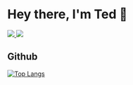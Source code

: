 # Hey there, I'm Ted 👋

<a href="https://linkedin.com/in/lydongcanh">
  <img src="https://img.shields.io/badge/LinkedIn-0077B5?style=for-the-badge&logo=linkedin&logoColor=white"/>
</a>
<a href="https://lydongcanh.github.io">
  <img src="https://img.shields.io/badge/-Blog-FFA500?style=for-the-badge&logo=RSS&logoColor=white"/>
</a>
<br/>

## Github

[![Top Langs](https://github-readme-stats.vercel.app/api/top-langs/?username=lydongcanh&layout=compact&langs_count=6)](https://github.com/lydongcanh)


